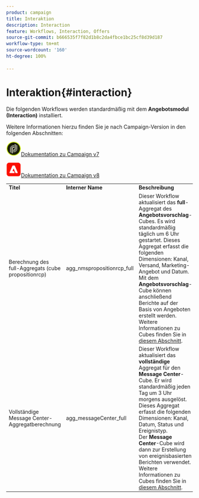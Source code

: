 ```yaml
---
product: campaign
title: Interaktion
description: Interaction
feature: Workflows, Interaction, Offers
source-git-commit: b666535f7f82d1b8c2da4fbce1bc25cf8d39d187
workflow-type: tm+mt
source-wordcount: '160'
ht-degree: 100%

---
```



# Interaktion{#interaction}



Die folgenden Workflows werden standardmäßig mit dem **Angebotsmodul (Interaction)** installiert.

Weitere Informationen hierzu finden Sie je nach Campaign-Version in den folgenden Abschnitten: 

![](assets/do-not-localize/v7.jpeg)[Dokumentation zu Campaign v7](../../interaction/using/interaction-and-offer-management.md)

![](assets/do-not-localize/v8.png)[Dokumentation zu Campaign v8](https://experienceleague.adobe.com/docs/campaign/campaign-v8/send/interaction/interaction.html?lang=de)


<table> 
 <tbody> 
  <tr> 
   <td> <strong>Titel</strong><br /> </td> 
   <td> <strong>Interner Name</strong><br /> </td> 
   <td> <strong>Beschreibung</strong><br /> </td> 
  </tr> 
  <tr> 
   <td> <span class="uicontrol">Berechnung des full-Aggregats (cube propositionrcp)</span> <br /> </td> 
   <td> <span class="uicontrol">agg_nmspropositionrcp_full</span> <br /> </td> 
   <td> Dieser Workflow aktualisiert das <strong>full</strong>-Aggregat des <strong>Angebotsvorschlag</strong>-Cubes. Es wird standardmäßig täglich um 6 Uhr gestartet. Dieses Aggregat erfasst die folgenden Dimensionen: Kanal, Versand, Marketing-Angebot und Datum.<br /> Mit dem <strong>Angebotsvorschlag</strong>-Cube können anschließend Berichte auf der Basis von Angeboten erstellt werden. Weitere Informationen zu Cubes finden Sie in <a href="../../reporting/using/ac-cubes.md">diesem Abschnitt</a>.<br /> </td> 
  </tr> 
   <tr> 
   <td> <span class="uicontrol">Vollständige Message Center-Aggregatberechnung</span> <br /> </td> 
   <td> <span class="uicontrol">agg_messageCenter_full</span> <br /> </td> 
   <td> Dieser Workflow aktualisiert das <strong>vollständige</strong> Aggregat für den <strong>Message Center</strong>-Cube. Er wird standardmäßig jeden Tag um 3 Uhr morgens ausgelöst. Dieses Aggregat erfasst die folgenden Dimensionen: Kanal, Datum, Status und Ereignistyp.<br /> Der <strong>Message Center</strong>-Cube wird dann zur Erstellung von ereignisbasierten Berichten verwendet. Weitere Informationen zu Cubes finden Sie in <a href="../../reporting/using/ac-cubes.md">diesem Abschnitt</a>.<br /> </td> 
   <td> <br /> </td> 
  </tr> 
 </tbody> 
</table>

